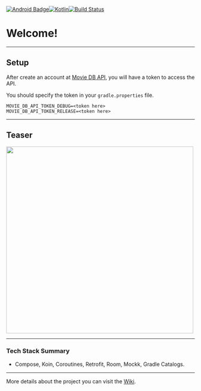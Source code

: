 [![Android Badge](https://img.shields.io/badge/Android-3DDC84?style=for-the-badge&logo=android&logoColor=white)](https://www.android.com/)[![Kotlin](https://img.shields.io/badge/Kotlin-0095D5?&style=for-the-badge&logo=kotlin&logoColor=white)](https://kotlinlang.org/)[![Build Status](https://app.bitrise.io/app/4aa44eea-43cf-4a4d-8996-5ed6f48d9512/status.svg?token=C6RzgrGuhGeDARNPMAqxuw&branch=main)](https://app.bitrise.io/app/4aa44eea-43cf-4a4d-8996-5ed6f48d9512)

# Welcome!

---

## Setup

After create an account at [Movie DB API](https://www.themoviedb.org), you will have a token to access the API. 

You should specify the token in your `gradle.properties` file.


```
MOVIE_DB_API_TOKEN_DEBUG=<token here>
MOVIE_DB_API_TOKEN_RELEASE=<token here>
```

---

## Teaser

<img src="img/teaser.gif" height="500" />

---

### Tech Stack Summary

- Compose, Koin, Coroutines, Retrofit, Room, Mockk, Gradle Catalogs.

---
More details about the project you can visit the [Wiki](https://github.com/gabrielbmoro/MovieDB-Android/wiki).
